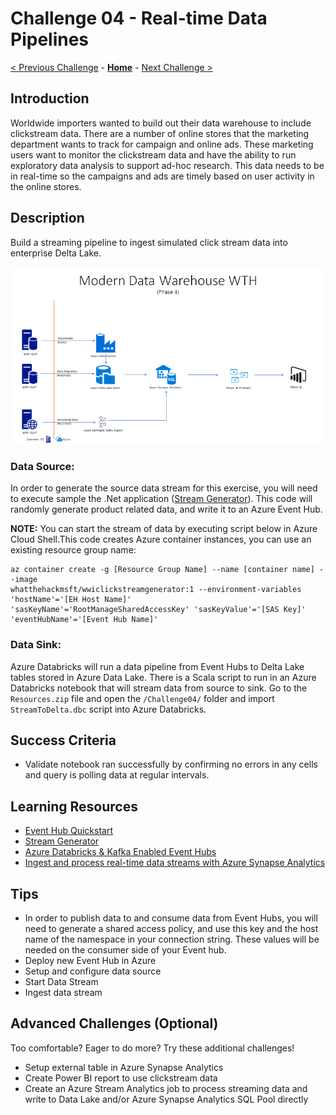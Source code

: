 # Challenge 04 - Real-time Data Pipelines

[< Previous Challenge](./Challenge-03.md) - **[Home](../README.md)** - [Next Challenge >](./Challenge-05.md)

## Introduction

Worldwide importers wanted to build out their data warehouse to include clickstream data.  There are a number of online stores that the marketing department wants to track for campaign and online ads.  These marketing users want to monitor the clickstream data and have the ability to run exploratory data analysis to support ad-hoc research.  This data needs to be in real-time so the campaigns and ads are timely based on user activity in the online stores.

## Description

Build a streaming pipeline to ingest simulated click stream data into enterprise Delta Lake.

![The Solution diagram is described in the text following this diagram.](../Coach/images/Challenge4.png)

### Data Source: 
In order to generate the source data stream for this exercise, you will need to execute sample the .Net application ([Stream Generator](https://github.com/alexkarasek/ClickStreamGenerator)).  This code will randomly generate product related data, and write it to an Azure Event Hub.

**NOTE:** You can start the stream of data by executing script below in Azure Cloud Shell.This code creates Azure container instances, you can use an existing resource group name:

``` 
az container create -g [Resource Group Name] --name [container name] --image
whatthehackmsft/wwiclickstreamgenerator:1 --environment-variables 'hostName'='[EH Host Name]'
'sasKeyName'='RootManageSharedAccessKey' 'sasKeyValue'='[SAS Key]' 'eventHubName'='[Event Hub Name]' 
```

### Data Sink:
Azure Databricks will run a data pipeline from Event Hubs to Delta Lake tables stored in Azure Data Lake.  There is a Scala script to run in an Azure Databricks notebook that will stream data from source to sink.  Go to the `Resources.zip` file and open the `/Challenge04/` folder and import `StreamToDelta.dbc` script into Azure Databricks.  

## Success Criteria

- Validate notebook ran successfully by confirming no errors in any cells and query is polling data at regular intervals.

## Learning Resources

- [Event Hub Quickstart](https://docs.microsoft.com/en-us/azure/event-hubs/event-hubs-create)
- [Stream Generator](https://github.com/alexkarasek/ClickStreamGenerator)
- [Azure Databricks & Kafka Enabled Event Hubs](https://techblog.fexcofts.com/2019/01/17/azure-databricks-kafka-enabled-event-hubs/)
- [Ingest and process real-time data streams with Azure Synapse Analytics](https://www.mssqltips.com/sqlservertip/6748/real-time-data-streams-azure-synapse-analytics/)

## Tips

- In order to publish data to and consume data from Event Hubs, you will need to generate a shared access policy, and use this key and the host name of the namespace in your connection string.  These values will be needed on the consumer side of your Event hub.
- Deploy new Event Hub in Azure
- Setup and configure data source
- Start Data Stream
- Ingest data stream

## Advanced Challenges (Optional)

Too comfortable?  Eager to do more?  Try these additional challenges!

- Setup external table in Azure Synapse Analytics
- Create Power BI report to use clickstream data
- Create an Azure Stream Analytics job to process streaming data and write to Data Lake and/or Azure Synapse Analytics SQL Pool directly
